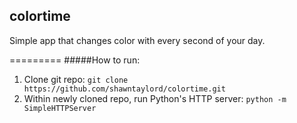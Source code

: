 colortime
---------

Simple app that changes color with every second of your day.

=========
#####How to run:

1. Clone git repo: ```git clone https://github.com/shawntaylord/colortime.git```
2. Within newly cloned repo, run Python's HTTP server: ```python -m SimpleHTTPServer```
